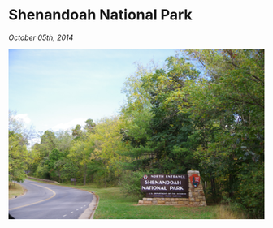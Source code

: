 # Shenandoah National Park

_October 05th, 2014_

![](../../../static/images/swan/journeys/20141005_IMGP3288.jpg)


